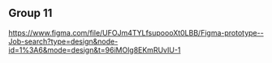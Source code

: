 ## Group 11
https://www.figma.com/file/UFOJm4TYLfsupoooXt0LBB/Figma-prototype--Job-search?type=design&node-id=1%3A6&mode=design&t=96iMOlg8EKmRUvIU-1